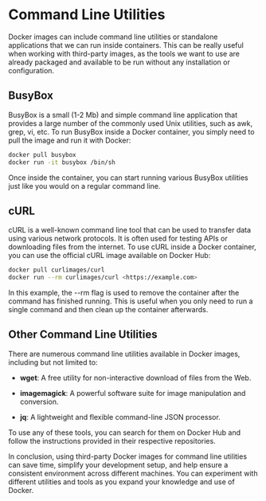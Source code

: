 # Command Line Utilities

Docker images can include command line utilities or standalone applications that we can run inside containers. This can be really useful when working with third-party images, as the tools we want to use are already packaged and available to be run without any installation or configuration.

## BusyBox

BusyBox is a small (1-2 Mb) and simple command line application that provides a large number of the commonly used Unix utilities, such as awk, grep, vi, etc. To run BusyBox inside a Docker container, you simply need to pull the image and run it with Docker:

```bash
docker pull busybox
docker run -it busybox /bin/sh
```

Once inside the container, you can start running various BusyBox utilities just like you would on a regular command line.

## cURL

cURL is a well-known command line tool that can be used to transfer data using various network protocols. It is often used for testing APIs or downloading files from the internet. To use cURL inside a Docker container, you can use the official cURL image available on Docker Hub:

```bash
docker pull curlimages/curl
docker run --rm curlimages/curl <https://example.com>
```

In this example, the --rm flag is used to remove the container after the command has finished running. This is useful when you only need to run a single command and then clean up the container afterwards.

## Other Command Line Utilities

There are numerous command line utilities available in Docker images, including but not limited to:

- **wget**: A free utility for non-interactive download of files from the Web.

- **imagemagick**: A powerful software suite for image manipulation and conversion.

- **jq**: A lightweight and flexible command-line JSON processor.

To use any of these tools, you can search for them on Docker Hub and follow the instructions provided in their respective repositories.

In conclusion, using third-party Docker images for command line utilities can save time, simplify your development setup, and help ensure a consistent environment across different machines. You can experiment with different utilities and tools as you expand your knowledge and use of Docker.
